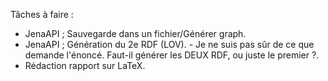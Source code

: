 
Tâches à faire : 
   
  - JenaAPI ; Sauvegarde dans un fichier/Générer graph.
  - JenaAPI ; Génération du 2e RDF (LOV).
  		-     Je ne suis pas sûr de ce que demande l'énoncé. Faut-il générer les DEUX RDF, ou juste le premier ?.
  - Rédaction rapport sur LaTeX.
  